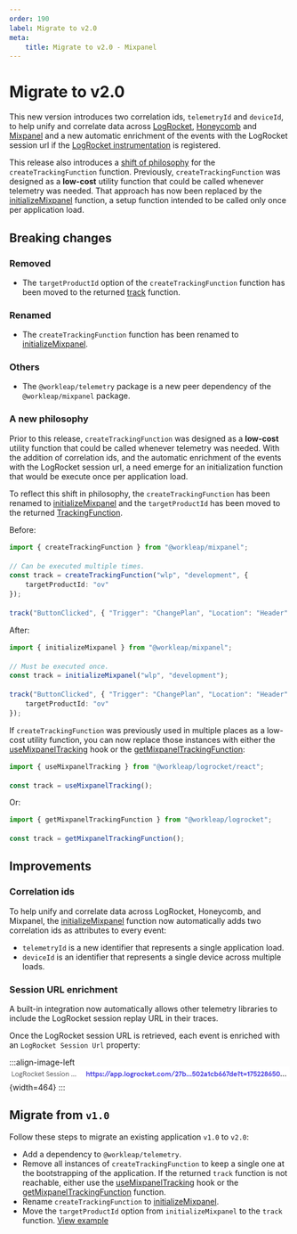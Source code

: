 ```yaml
---
order: 190
label: Migrate to v2.0
meta:
    title: Migrate to v2.0 - Mixpanel
---
```


# Migrate to v2.0

This new version introduces two correlation ids, `telemetryId` and `deviceId`, to help unify and correlate data across [LogRocket](https://logrocket.com/), [Honeycomb](https://www.honeycomb.io/) and [Mixpanel](https://mixpanel.com/) and a new automatic enrichment of the events with the LogRocket session url if the [LogRocket instrumentation](../../logrocket/getting-started.md) is registered.

This release also introduces a [shift of philosophy](#a-new-philosophy) for the `createTrackingFunction` function. Previously, `createTrackingFunction` was designed as a **low-cost** utility function that could be called whenever telemetry was needed. That approach has now been replaced by the [initializeMixpanel](../reference/initializeMixpanel.md) function, a setup function intended to be called only once per application load.

## Breaking changes

### Removed

- The `targetProductId` option of the `createTrackingFunction` function has been moved to the returned [track](../reference/initializeMixpanel.md#specify-a-target-product) function.

### Renamed

- The `createTrackingFunction` function has been renamed to [initializeMixpanel](../reference/initializeMixpanel.md).

### Others

- The `@workleap/telemetry` package is a new peer dependency of the `@workleap/mixpanel` package.

### A new philosophy

Prior to this release, `createTrackingFunction` was designed as a **low-cost** utility function that could be called whenever telemetry was needed. With the addition of correlation ids, and the automatic enrichment of the events with the LogRocket session url, a need emerge for an initialization function that would be execute once per application load.

To reflect this shift in philosophy, the `createTrackingFunction` has been renamed to [initializeMixpanel](../reference/initializeMixpanel.md) and the `targetProductId` has been moved to the returned [TrackingFunction](../reference/initializeMixpanel.md#returns).

Before:

```ts
import { createTrackingFunction } from "@workleap/mixpanel";

// Can be executed multiple times.
const track = createTrackingFunction("wlp", "development", {
    targetProductId: "ov"
});

track("ButtonClicked", { "Trigger": "ChangePlan", "Location": "Header" });
```

After:

```ts
import { initializeMixpanel } from "@workleap/mixpanel";

// Must be executed once.
const track = initializeMixpanel("wlp", "development");

track("ButtonClicked", { "Trigger": "ChangePlan", "Location": "Header" }, {
    targetProductId: "ov"
});
```

If `createTrackingFunction` was previously used in multiple places as a low-cost utility function, you can now replace those instances with either the [useMixpanelTracking](../reference/useMixpanelTracking.md) hook or the [getMixpanelTrackingFunction](../reference/getMixpanelTrackingFunction.md):

```ts
import { useMixpanelTracking } from "@workleap/logrocket/react";

const track = useMixpanelTracking();
```

Or:

```ts
import { getMixpanelTrackingFunction } from "@workleap/logrocket";

const track = getMixpanelTrackingFunction();
```

## Improvements

### Correlation ids

To help unify and correlate data across LogRocket, Honeycomb, and Mixpanel, the [initializeMixpanel](../reference/initializeMixpanel.md) function now automatically adds two correlation ids as attributes to every event:

- `telemetryId` is a new identifier that represents a single application load.
- `deviceId` is an identifier that represents a single device across multiple loads.

### Session URL enrichment

A built-in integration now automatically allows other telemetry libraries to include the LogRocket session replay URL in their traces.

Once the LogRocket session URL is retrieved, each event is enriched with an `LogRocket Session Url` property:

:::align-image-left
![Enrichment example](../../static/mixpanel/mixpanel-logrocket-session-url.png){width=464}
:::

## Migrate from `v1.0`

Follow these steps to migrate an existing application `v1.0` to `v2.0`:

- Add a dependency to `@workleap/telemetry`.
- Remove all instances of `createTrackingFunction` to keep a single one at the bootstrapping of the application. If the returned `track` function is not reachable, either use the [useMixpanelTracking](../reference/useMixpanelTracking.md) hook or the [getMixpanelTrackingFunction](../reference/getMixpanelTrackingFunction.md) function.
- Rename `createTrackingFunction` to [initializeMixpanel](../reference/initializeMixpanel.md).
- Move the `targetProductId` option from `initializeMixpanel` to the `track` function. [View example](../reference/initializeMixpanel.md#specify-a-target-product)
